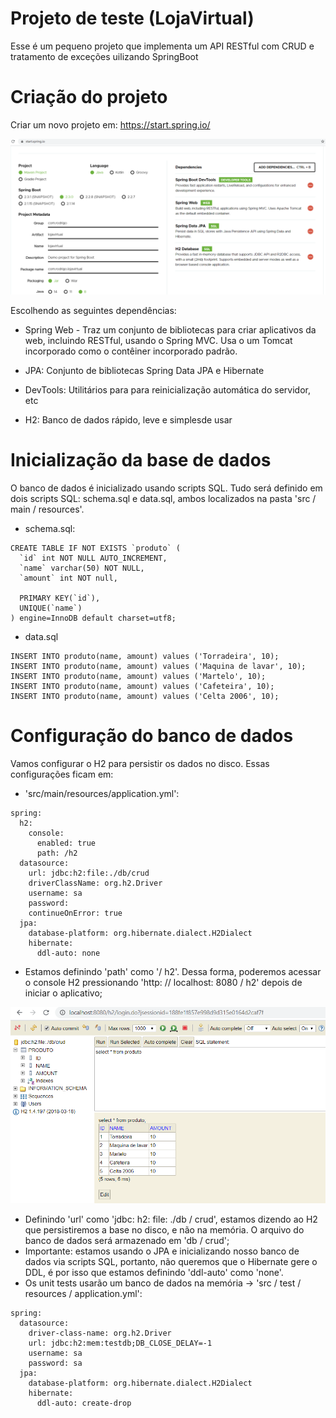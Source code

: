 # Projeto de teste (LojaVirtual)

Esse é um pequeno projeto que implementa um API RESTful com CRUD e tratamento de exceções uilizando SpringBoot

# Criação do projeto

Criar um novo projeto em: https://start.spring.io/

![Tela do SpringBoot](https://github.com/rodcezar/lojavirtual/blob/master/src/main/resources/public/images/springboot.png)

Escolhendo as seguintes dependências:

* Spring Web  - Traz um conjunto de bibliotecas para criar aplicativos da web, incluindo RESTful, usando o Spring MVC. Usa o um Tomcat incorporado como o contêiner incorporado padrão.

* JPA: Conjunto de bibliotecas Spring Data JPA e Hibernate

* DevTools: Utilitários para para reinicialização automática do servidor, etc

* H2: Banco de dados rápido, leve e simplesde usar

# Inicialização da base de dados

O banco de dados é inicializado usando scripts SQL. Tudo será definido em dois scripts SQL: schema.sql e data.sql, ambos localizados na pasta 'src / main / resources'.

* schema.sql:

```
CREATE TABLE IF NOT EXISTS `produto` (
  `id` int NOT NULL AUTO_INCREMENT,
  `name` varchar(50) NOT NULL,
  `amount` int NOT null,
  
  PRIMARY KEY(`id`),
  UNIQUE(`name`)
) engine=InnoDB default charset=utf8;
```

* data.sql

```
INSERT INTO produto(name, amount) values ('Torradeira', 10);
INSERT INTO produto(name, amount) values ('Maquina de lavar', 10);
INSERT INTO produto(name, amount) values ('Martelo', 10);
INSERT INTO produto(name, amount) values ('Cafeteira', 10);
INSERT INTO produto(name, amount) values ('Celta 2006', 10);
```

# Configuração do banco de dados

Vamos configurar o H2 para persistir os dados no disco. Essas configurações ficam em:

* 'src/main/resources/application.yml':

```
spring:
  h2:
    console:
      enabled: true
      path: /h2
  datasource:
    url: jdbc:h2:file:./db/crud
    driverClassName: org.h2.Driver
    username: sa
    password: 
    continueOnError: true
  jpa:
    database-platform: org.hibernate.dialect.H2Dialect
    hibernate:
      ddl-auto: none
```

* Estamos definindo 'path' como '/ h2'. Dessa forma, poderemos acessar o console H2 pressionando 'http: // localhost: 8080 / h2' depois de iniciar o aplicativo;

![Tela do H2](https://github.com/rodcezar/lojavirtual/blob/master/src/main/resources/public/images/h2.png)

* Definindo 'url' como 'jdbc: h2: file: ./db / crud', estamos dizendo ao H2 que persistiremos a base no disco, e não na memória. O arquivo do banco de dados será armazenado em 'db / crud';
* Importante: estamos usando o JPA e inicializando nosso banco de dados via scripts SQL, portanto, não queremos que o Hibernate gere o DDL, é por isso que estamos definindo 'ddl-auto' como 'none'.
* Os unit tests usarão um banco de dados na memória -> 'src / test / resources / application.yml':

```
spring:
  datasource:
    driver-class-name: org.h2.Driver
    url: jdbc:h2:mem:testdb;DB_CLOSE_DELAY=-1
    username: sa
    password: sa
  jpa:
    database-platform: org.hibernate.dialect.H2Dialect
    hibernate:
      ddl-auto: create-drop

```
